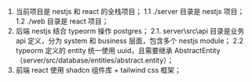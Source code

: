 1. 当前项目是 nestjs 和 react 的全栈项目；
  1.1 ./server 目录是 nestjs 项目；
  1.2 ./web 目录是 react 项目；
2. 后端 nestjs 结合 typeorm 操作 postgres；
  2.1. server\src\api 目录是业务 api 定义，分为 system 和 business 层面，包含多个 nestjs module；
  2.2 typeorm 定义的 entity 统一使用 uuid，且需要继承 AbstractEntity （server/src/database/entities/abstract.entity）；
3. 前端 react 使用 shadcn 组件库 + tailwind css 框架；